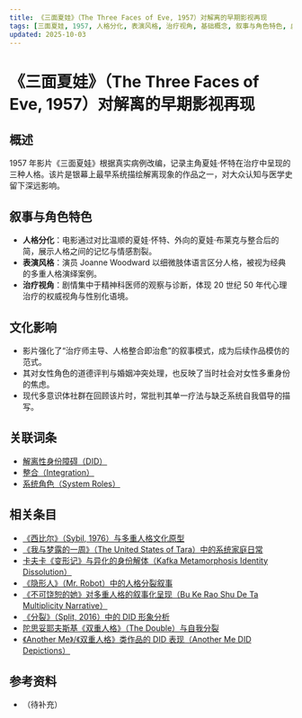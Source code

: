 ```yaml
---
title: 《三面夏娃》（The Three Faces of Eve, 1957）对解离的早期影视再现
tags: [三面夏娃, 1957, 人格分化, 表演风格, 治疗视角, 基础概念, 叙事与角色特色, 虚拟角色与文学影视作品]
updated: 2025-10-03
---
```


# 《三面夏娃》（The Three Faces of Eve, 1957）对解离的早期影视再现

## 概述

1957 年影片《三面夏娃》根据真实病例改编，记录主角夏娃·怀特在治疗中呈现的三种人格。该片是银幕上最早系统描绘解离现象的作品之一，对大众认知与医学史留下深远影响。

## 叙事与角色特色

- **人格分化**：电影通过对比温顺的夏娃·怀特、外向的夏娃·布莱克与整合后的简，展示人格之间的记忆与情感割裂。
- **表演风格**：演员 Joanne Woodward 以细微肢体语言区分人格，被视为经典的多重人格演绎案例。
- **治疗视角**：剧情集中于精神科医师的观察与诊断，体现 20 世纪 50 年代心理治疗的权威视角与性别化语境。

## 文化影响

- 影片强化了“治疗师主导、人格整合即治愈”的叙事模式，成为后续作品模仿的范式。
- 其对女性角色的道德评判与婚姻冲突处理，也反映了当时社会对女性多重身份的焦虑。
- 现代多意识体社群在回顾该片时，常批判其单一疗法与缺乏系统自我倡导的描写。

## 关联词条

- [解离性身份障碍（DID）](entries/DID.md)
- [整合（Integration）](entries/Integration.md)
- [系统角色（System Roles）](entries/System-Roles.md)

## 相关条目

- [《西比尔》（Sybil, 1976）与多重人格文化原型](/entries/Sybil-1976-Cultural-Prototype.md)
- [《我与梦露的一周》（The United States of Tara）中的系统家庭日常](/entries/United-States-Of-Tara-System-Daily-Life.md)
- [卡夫卡《变形记》与异化的身份解体（Kafka Metamorphosis Identity Dissolution）](/entries/Kafka-Metamorphosis-Identity-Dissolution.md)
- [《隐形人》（Mr. Robot）中的人格分裂叙事](/entries/Mr-Robot-DID-Narrative.md)
- [《不可饶恕的她》对多重人格的叙事化呈现（Bu Ke Rao Shu De Ta Multiplicity Narrative）](/entries/Bu-Ke-Raoshu-De-Ta-Multiplicity-Narrative.md)
- [《分裂》（Split, 2016）中的 DID 形象分析](/entries/Split-2016-DID-Representation.md)
- [陀思妥耶夫斯基《双重人格》（The Double）与自我分裂](/entries/Dostoevsky-The-Double-Self-Division.md)
- [《Another Me》/《双重人格》类作品的 DID 表现（Another Me DID Depictions）](/entries/Another-Me-DID-Depictions.md)
## 参考资料

- （待补充）
